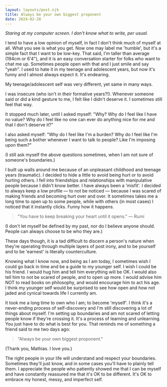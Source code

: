 ```yaml
---
layout: layouts/post.njk
title: Always be your own biggest proponent
date: 2024-02-20
---
```

_Staring at my computer screen. I don't know what to write, per usual._

I tend to have a low opinion of myself, in fact I don't think much of myself at all. What you see is what you get. Now one may label me 'humble', but it's a simple fact that I want to be low-key. That said, I'm taller than average (194cm or 6'4"), and it is an easy conversation starter for folks who want to chat me up. Sometimes people open with that and I just smile and say "yeah". I used to hate it in my teenage and adolescent years, but now it's funny and I almost always expect it. It's endearing.

My teenage/adolescent self was very different, yet same in many ways.

I was insecure (who isn't in their formative years?!). Whenever someone said or did a kind gesture to me, I felt like I didn't deserve it. I sometimes still feel that way.

It stopped much later, until I asked myself: "Why? Why do I feel like I have no value? Why do I feel like no one can ever do anything nice for me and that I don't deserve it?"

I also asked myself: "Why do I feel like I'm a burden? Why do I feel like I'm being such a bother whenever I want to talk to people? Like I'm imposing upon them?"

(I still ask myself the above questions sometimes, when I am not sure of someone's boundaries.)

I built up walls around me because of an unpleasant childhood and teenage years (traumatic). I decided to hide a little to avoid being hurt or to avoid hurting others. I fell into friendships and relationships with manipulative people because I didn't know better. I have always been a 'misfit'. I decided to always keep a low profile — to not be noticed — because I was scared of making friends and becoming hurt over and over. It sometimes takes me a long time to open up to some people, while with others (in most cases) I noticed that it instantly clicks. Funny how it happens.

>"You have to keep breaking your heart until it opens."
— Rumi

(I don't let myself be defined by my past, nor do I believe anyone should. People can always choose to be who they are.)

These days though, it is a tad difficult to discern a person's nature when they're operating through multiple layers of post irony, and to be yourself and to be 'earnest' is literally counterculture.

Knowing what I know now, and being as I am today, I sometimes wish I could go back in time and be a guide to my younger self. I wish I could be his friend. I would hug him and tell him everything will be OK. I would also tell him to not be scared of people, and to open up more. I would advise him NOT to read books on philosophy, and would encourage him to act his age. I think my younger self would be surprised to see how open and how not jaded and cynical towards life I currently am.

It took me a long time to own who I am; to become 'myself'. I think it's a never-ending process of self-discovery and I'm still discovering a lot of things about myself. I'm setting up boundaries and am not scared of letting people know if they're crossing it. It's a process of learning and unlearning. You just have to do what is best for you. That reminds me of something a friend said to me two days ago:

> "Always be your own biggest proponent."

(Thank you, Mathias. I love you.)

The right people in your life will understand and respect your boundaries. Sometimes they'll just know, and in some cases you'll have to plainly tell them. I appreciate the people who patiently showed me that I can be myself and have constantly reassured me that it's OK to be different. It's OK to embrace my honest, messy, and imperfect self.